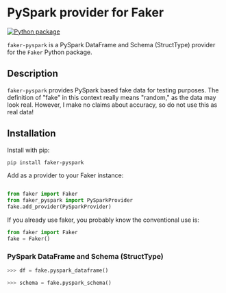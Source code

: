 
# PySpark provider for Faker

[![Python package](https://github.com/spsoni/faker_pyspark/actions/workflows/python-package.yml/badge.svg)](https://github.com/spsoni/faker_pyspark/actions/workflows/python-package.yml)

`faker-pyspark` is a PySpark DataFrame and Schema (StructType) provider for the `Faker` Python package.


## Description

`faker-pyspark` provides PySpark based fake data for testing purposes.  The definition of "fake" in this context really means "random," as the data may look real.  However, I make no claims about accuracy, so do not use this as real data!


## Installation

Install with pip:

``` bash
pip install faker-pyspark

```

Add as a provider to your Faker instance:

``` python

from faker import Faker
from faker_pyspark import PySparkProvider
fake.add_provider(PySparkProvider)

```

If you already use faker, you probably know the conventional use is:

```python
from faker import Faker
fake = Faker()
```


### PySpark DataFrame and Schema (StructType)

``` python
>>> df = fake.pyspark_dataframe()

>>> schema = fake.pyspark_schema()

```
